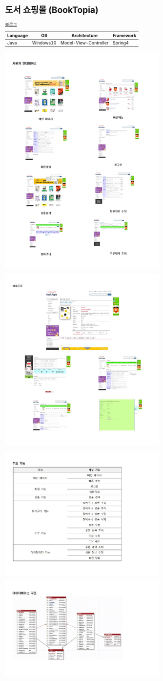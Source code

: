 # 도서 쇼핑몰 (BookTopia)
[블로그](https://swk3169.tistory.com/317)

| Language | OS        | Architecture          | Framework |
| -------- | --------- | --------------------- | --------- |
| Java     | Windows10 | Model-View-Controller | Spring4   |

![document-001](./etc/document/img/document-001.jpg)

![document-002](./etc/document/img/document-002.jpg)

![document-003](./etc/document/img/document-003.jpg)

![document-004](./etc/document/img/document-004.jpg)